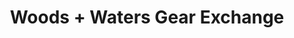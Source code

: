 ---
title: "Woods + Waters Gear Exchange"
url: /brunswick/woods-waters-gear-exchange/
shop: outdoor
---